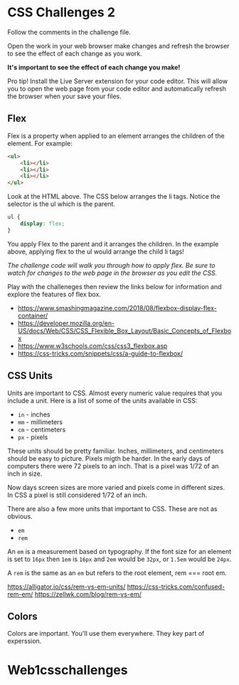 # CSS Challenges 2

Follow the comments in the challenge file. 

Open the work in your web browser make changes and refresh the browser to see the effect of each change as you work. 

**It's important to see the effect of each change you make!**

Pro tip! Install the Live Server extension for your code editor. This will allow you to open the web page from your code editor and automatically refresh the browser when your save your files. 

## Flex 

Flex is a property when applied to an element arranges the children of the element. For example: 

```HTML
<ul>
	<li></li>
	<li></li>
	<li></li>
</ul>
```

Look at the HTML above. The CSS below arranges the li tags. Notice the selector is the ul which is the parent. 

```CSS
ul {
	display: flex;
}
```

You apply Flex to the parent and it arranges the children. In the example above, applying flex to the ul would arrange the child li tags! 

_The challenge code will walk you through how to apply flex. Be sure to watch for changes to the web page in the browser as you edit the CSS._

Play with the challeneges then review the links below for information and explore the features of flex box.

- https://www.smashingmagazine.com/2018/08/flexbox-display-flex-container/
- https://developer.mozilla.org/en-US/docs/Web/CSS/CSS_Flexible_Box_Layout/Basic_Concepts_of_Flexbox
- https://www.w3schools.com/css/css3_flexbox.asp
- https://css-tricks.com/snippets/css/a-guide-to-flexbox/

## CSS Units

Units are important to CSS. Almost every numeric value requires that you include a unit. Here is a list of some of the units available in CSS: 

- `in` - inches
- `mm` - millimeters
- `cm` - centimeters
- `px` - pixels

These units should be pretty familiar. Inches, millimeters, and centimeters should be easy to picture. Pixels migth be harder. In the early days of computers there were 72 pixels to an inch. That is a pixel was 1/72 of an inch in size. 

Now days screen sizes are more varied and pixels come in different sizes. In CSS a pixel is still considered 1/72 of an inch. 

There are also a few more units that important to CSS. These are not as obvious. 

- `em`
- `rem`

An `em` is a measurement based on typography. If the font size for an element is set to `16px` then `1em` is `16px` and `2em` would be `32px`, or `1.5em` would be `24px`. 

A `rem` is the same as an `em` but refers to the root element, rem === root em. 

https://alligator.io/css/rem-vs-em-units/
https://css-tricks.com/confused-rem-em/
https://zellwk.com/blog/rem-vs-em/

## Colors

Colors are important. You'll use them everywhere. They key part of experssion. 


# Web1csschallenges
